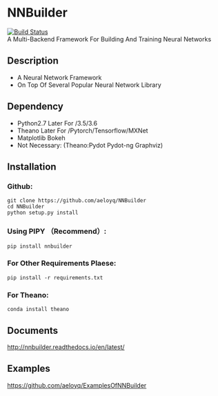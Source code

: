 NNBuilder
===========
[![Build Status](https://www.travis-ci.org/aeloyq/NNBuilder.svg?branch=master)](https://www.travis-ci.org/aeloyq/NNBuilder)<br />
A Multi-Backend Framework For Building And Training Neural Networks
## Description
* A Neural Network Framework
* On Top Of Several Popular Neural Network Library
## Dependency
* Python2.7 Later For /3.5/3.6
* Theano Later For /Pytorch/Tensorflow/MXNet
* Matplotlib Bokeh
* Not Necessary: (Theano:Pydot Pydot-ng Graphviz)
## Installation
### Github:
`git clone https://github.com/aeloyq/NNBuilder`<br />
`cd NNBuilder`<br />
`python setup.py install`
### Using PIPY （Recommend）:
`pip install nnbuilder`
### For Other Requirements Plaese:
`pip install -r requirements.txt`
### For Theano:
`conda install theano`
## Documents
http://nnbuilder.readthedocs.io/en/latest/
## Examples
https://github.com/aeloyq/ExamplesOfNNBuilder

